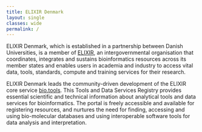 ```yaml
---
title: ELIXIR Denmark
layout: single
classes: wide
permalink: /
---
```


ELIXIR Denmark, which is established in a partnership between Danish Universities, is a member of [ELIXIR](https://elixir-europe.org/), an intergovernmental organisation that coordinates, integrates and sustains bioinformatics resources across its member states and enables users in academia and industry to access vital data, tools, standards, compute and training services for their research. 


ELIXIR Denmark leads the community-driven development of the ELIXIR core service [bio.tools](https://bio.tools/). This Tools and Data Services Registry provides essential scientific and technical information about analytical tools and data services for bioinformatics. The portal is freely accessible and available for  registering resources, and nurtures the need for finding, accessing and using bio-molecular databases and using interoperable software tools for data analysis and interpretation.
